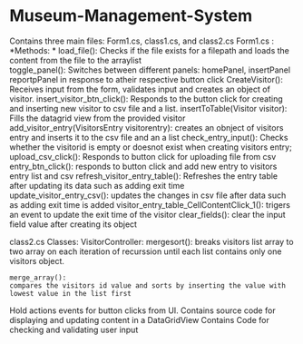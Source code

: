 # Museum-Management-System
Contains three main files: Form1.cs, class1.cs, and class2.cs
Form1.cs : 
*Methods:
	* load_file():
	Checks if the file exists for a filepath and loads the content 
from the 
	file to the arraylist	
	toggle_panel():
	Switches between different panels: homePanel, insertPanel reportpPanel 
	in response to atheir respective button click
	CreateVisitor():
	Receives input from the form, validates input and creates an object of 
	visitor.
	insert_visitor_btn_click():
	Responds to the button click for creating and inserting new visitor to 
	csv file and a list.
	insertToTable(Visitor visitor):
	Fills the datagrid view from the provided visitor
	add_visitor_entry(VisitorsEntry visitorentry):
	creates an obnject of visitors entry and inserts it to the csv file and 
	an a list
	check_entry_input():
	Checks whether the visitorid is empty or doesnot exist when creating 
	visitors entry;
	upload_csv_click():
	Responds to button click for uploading file from csv
	entry_btn_click():
	responds to button click and add new entry to visitors entry list and 
	csv
	refresh_visitor_entry_table():
	Refreshes the entry table after updating its data such as adding exit 
	time	
	update_visitor_entry_csv():
	updates the changes in csv file after data such as adding exit time is 
	added
	visitor_entry_table_CellContentClick_1():
	trigers an event to update the exit time of the visitor
	clear_fields():
	clear the input field value after creating its object


class2.cs
Classes:
VisitorController:
	mergesort():
	breaks visitors list array to two array on each iteration of recurssion 
	until each list contains only one visitors object.
  
	merge_array():
	compares the visitors id value and sorts by inserting the value with 
	lowest value in the list first
	 
		
	
Hold actions events for button clicks from UI. Contains source code for 
	displaying and updating content in a DataGridView Contains Code for 
	checking and validating user input



	

